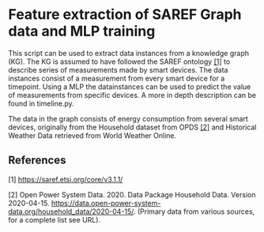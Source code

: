 # Feature extraction of SAREF Graph data and MLP training
 
This script can be used to extract data instances from a knowledge graph (KG). The KG is assumed to have followed the SAREF ontology [[1]](#SAREF) to describe series of measurements made by smart devices. The data instances consist of a measurement from every smart device for a timepoint. Using a MLP the datainstances can be used to predict the value of measurements from specific devices. A more in depth description can be found in timeline.py.

The data in the graph consists of energy consumption from several smart devices, originally from the Household dataset from OPDS [[2]](#OPDS) and Historical Weather Data retrieved from World Weather Online.



## References
<a id="SAREF">[1]</a>
https://saref.etsi.org/core/v3.1.1/

<a id="OPDS">[2]</a>
Open Power System Data. 2020. Data Package Household Data. Version 2020-04-15.
https://data.open-power-system-data.org/household_data/2020-04-15/.
(Primary data from various sources, for a complete list see URL).

